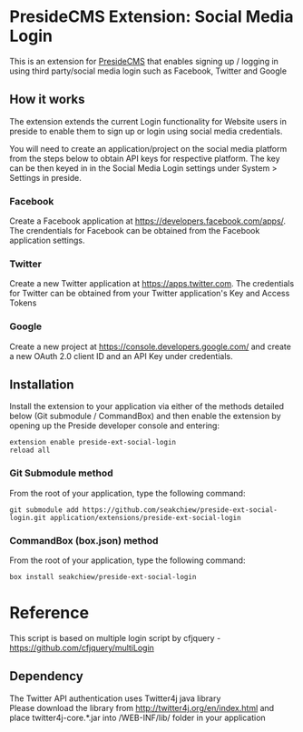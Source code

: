 # PresideCMS Extension: Social Media Login

This is an extension for [PresideCMS](http://github.com/pixl8/Preside-CMS/) that enables signing up / logging in using third party/social media login such as Facebook, Twitter and Google

## How it works

The extension extends the current Login functionality for Website users in preside to enable them to sign up or login using social media credentials.

You will need to create an application/project on the social media platform from the steps below to obtain API keys for respective platform. The key can be then keyed in in the Social Media Login settings under System > Settings in preside.

### Facebook

Create a Facebook application at https://developers.facebook.com/apps/. The crendentials for Facebook can be obtained from the Facebook application settings.

### Twitter

Create a new Twitter application at https://apps.twitter.com. The credentials for Twitter can be obtained from your Twitter application's Key and Access Tokens

### Google

Create a new project at https://console.developers.google.com/ and create a new OAuth 2.0 client ID and an API Key under credentials.

## Installation

Install the extension to your application via either of the methods detailed below (Git submodule / CommandBox) and then enable the extension by opening up the Preside developer console and entering:

    extension enable preside-ext-social-login
    reload all

### Git Submodule method

From the root of your application, type the following command:

    git submodule add https://github.com/seakchiew/preside-ext-social-login.git application/extensions/preside-ext-social-login

### CommandBox (box.json) method

From the root of your application, type the following command:

    box install seakchiew/preside-ext-social-login

# Reference

This script is based on multiple login script by cfjquery - https://github.com/cfjquery/multiLogin


## Dependency

The Twitter API authentication  uses Twitter4j java library  
Please download the library from http://twitter4j.org/en/index.html and place  twitter4j-core.*.jar into /WEB-INF/lib/ folder in your application


    



